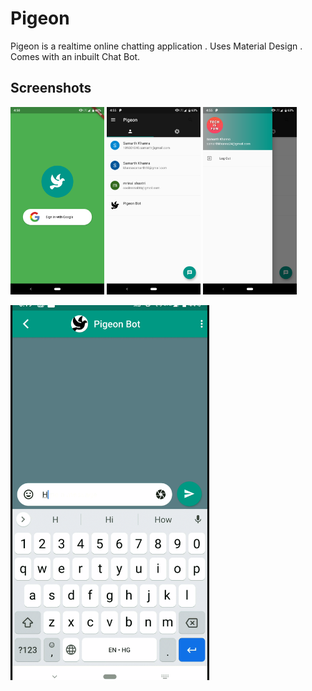 # Pigeon
Pigeon is a realtime online chatting application .
Uses Material Design .
Comes with an inbuilt Chat Bot.

## Screenshots


<img src="https://github.com/SamiK28/Pigeon/blob/master/screenshots/1.png" height="300em" />  <img src="https://github.com/SamiK28/Pigeon/blob/master/screenshots/3.png" height="300em" />    <img src="https://github.com/SamiK28/Pigeon/blob/master/screenshots/4.png" height="300em" />

 

<img src="https://raw.githubusercontent.com/SamiK28/Pigeon/master/screenshots/12.gif" height="600" />  
